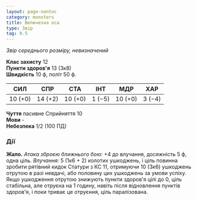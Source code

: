 ```yaml
---
layout: page-nontoc
category: monsters
title: Величезна оса
type: Звір
tag: 0.5
---
```


_Звір середнього розміру, невизначений_

**Клас захисту** 12    
**Пункти здоров'я** 13 (3к8)    
**Швидкість** 10 ф, політ 50 ф.

| СИЛ     | СПР     | СТА     | ІНТ    | МДР     | ХАР    |
| ------- | ------- | ------- | ------ | ------- | ------ |
| 10 (+0) | 14 (+2) | 10 (+0) | 1 (−5) | 10 (+0) | 3 (−4) |

**Чуття** пасивне Сприйняття 10    
**Мови** -    
**Небезпека** 1/2 (100 ПД)

### Дії
**Жало.** _Атака зброєю ближнього бою:_ +4 до влучання, досяжність 5 ф, одна ціль. _Влучання:_ 5 (1к6 + 2) колотих ушкоджень, і ціль повинна зробити рятівний кидок Статури з КС 11, отримуючи 10 (3к6) ушкоджень отрутою в разі невдачі, або половину цих ушкоджень за умови успіху. Якщо ушкодження отрутою знижують пункти здоров'я цілі до 0, ціль стабільна, але отруєна на 1 годину, навіть після відновлення пунктів здоров'я, і поки триває це отруєння, ціль паралізована. 
